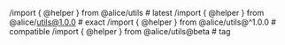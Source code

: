 /import { @helper } from @alice/utils          # latest
/import { @helper } from @alice/utils@1.0.0    # exact
/import { @helper } from @alice/utils@^1.0.0   # compatible
/import { @helper } from @alice/utils@beta     # tag